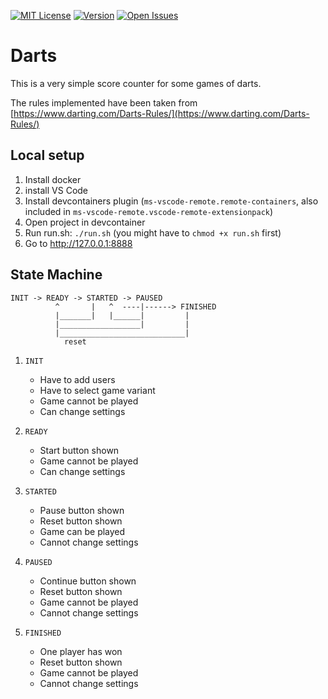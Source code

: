 
[![MIT License](https://badgen.net/badge/license/MIT/blue)](https://github.com/vikvanderlinden/darts/blob/main/LICENSE)
[![Version](https://badgen.net/github/release/vikvanderlinden/darts?label=version&cache=300)](https://github.com/vikvanderlinden/darts/)
[![Open Issues](https://badgen.net/github/open-issues/vikvanderlinden/darts?label=bugs,%20issues,%20suggestions?&cache=300)](https://github.com/vikvanderlinden/darts/issues)

# Darts

This is a very simple score counter for some games of darts.

The rules implemented have been taken from [https://www.darting.com/Darts-Rules/](https://www.darting.com/Darts-Rules/)

## Local setup

1. Install docker
2. install VS Code
3. Install devcontainers plugin (`ms-vscode-remote.remote-containers`, also included in `ms-vscode-remote.vscode-remote-extensionpack`)
4. Open project in devcontainer
5. Run run.sh: `./run.sh` (you might have to `chmod +x run.sh` first)
6. Go to http://127.0.0.1:8888

## State Machine

```
INIT -> READY -> STARTED -> PAUSED
          ^       |   ^  ----|------> FINISHED
          |_______|   |______|         |
          |__________________|         |
          |____________________________|
            reset
```

1. `INIT`
    - Have to add users
    - Have to select game variant
    - Game cannot be played
    - Can change settings

2. `READY`
    - Start button shown
    - Game cannot be played
    - Can change settings

3. `STARTED`
    - Pause button shown
    - Reset button shown
    - Game can be played
    - Cannot change settings

4. `PAUSED`
    - Continue button shown
    - Reset button shown
    - Game cannot be played
    - Cannot change settings

5. `FINISHED`
    - One player has won
    - Reset button shown
    - Game cannot be played
    - Cannot change settings
